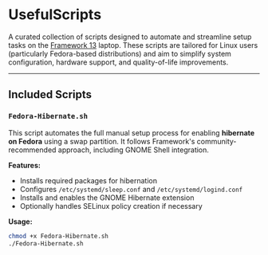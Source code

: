 # UsefulScripts

A curated collection of scripts designed to automate and streamline setup tasks on the [Framework 13](https://frame.work) laptop. These scripts are tailored for Linux users (particularly Fedora-based distributions) and aim to simplify system configuration, hardware support, and quality-of-life improvements.

---

## Included Scripts

### `Fedora-Hibernate.sh`

This script automates the full manual setup process for enabling **hibernate on Fedora** using a swap partition. It follows Framework's community-recommended approach, including GNOME Shell integration.

**Features:**
- Installs required packages for hibernation
- Configures `/etc/systemd/sleep.conf` and `/etc/systemd/logind.conf`
- Installs and enables the GNOME Hibernate extension
- Optionally handles SELinux policy creation if necessary

**Usage:**
```bash
chmod +x Fedora-Hibernate.sh
./Fedora-Hibernate.sh
